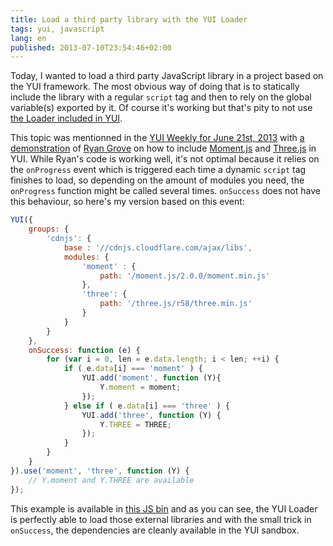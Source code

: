 ```yaml
---
title: Load a third party library with the YUI Loader
tags: yui, javascript
lang: en
published: 2013-07-10T23:54:46+02:00
---
```


Today, I wanted to load a third party JavaScript library in a project based on
the YUI framework. The most obvious way of doing that is to statically include the
library with a regular `script` tag and then to rely on the global variable(s)
exported by it. Of course it's working but that's pity to not use [the Loader
included in YUI](http://yuilibrary.com/yui/docs/yui/loader.html).

This topic was mentionned in the [YUI Weekly for June 21st,
2013](http://www.yuiblog.com/blog/2013/06/21/yui-weekly-for-june-21st-2013/)
with [a demonstration](http://jsbin.com/akevej/3/edit) of [Ryan
Grove](http://wonko.com/) on how to include [Moment.js](http://momentjs.com/)
and [Three.js](http://threejs.org/) in YUI. While Ryan's code is working well,
it's not optimal because it relies on the `onProgress` event which is triggered
each time a dynamic `script` tag finishes to load, so depending on the amount of
modules you need, the `onProgress` function might be called several times.
`onSuccess` does not have this behaviour, so here's my version based on this
event:

```javascript
YUI({
    groups: {
        'cdnjs': {
            base : '//cdnjs.cloudflare.com/ajax/libs',
            modules: {
                'moment' : {
                    path: '/moment.js/2.0.0/moment.min.js'
                },
                'three': {
                    path: '/three.js/r58/three.min.js'
                }
            }
        }
    },
    onSuccess: function (e) {      
        for (var i = 0, len = e.data.length; i < len; ++i) {
            if ( e.data[i] === 'moment' ) {
                YUI.add('moment', function (Y){
                    Y.moment = moment;
                });
            } else if ( e.data[i] === 'three' ) {
                YUI.add('three', function (Y) {
                    Y.THREE = THREE;
                });
            }
        }
    }
}).use('moment', 'three', function (Y) {
    // Y.moment and Y.THREE are available
});
```

This example is available in [this JS bin](http://jsbin.com/inoyuf/2/edit) and
as you can see, the YUI Loader is perfectly able to load those external
libraries and with the small trick in `onSuccess`, the dependencies are cleanly
available in the YUI sandbox.
